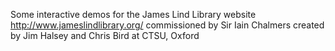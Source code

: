 Some interactive demos for the James Lind Library website
http://www.jameslindlibrary.org/
commissioned by Sir Iain Chalmers
created by Jim Halsey and Chris Bird at CTSU, Oxford
